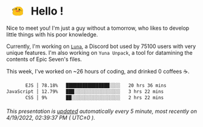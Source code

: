 <h1>   <img src="./spoink.gif" style="vertical-align:middle;" width="30px">   Hello ! </h1>

Nice to meet you! I'm just a guy without a tomorrow, who likes to develop little things with his poor knowledge.

Currently, I'm working on <a href='https://github.com/Asgarrrr/Luna'>`Luna`</a>, a Discord bot used by 75100 users with very unique features. I'm also working on `Yuna Unpack`, a tool for datamining the contents of Epic Seven's files.

This week, I've worked on ~26 hours of coding, and drinked 0 coffees ☕.

```
       EJS │ 78.18%   ████████████████░░░░   20 hrs 36 mins
JavaScript │ 12.79%   ███░░░░░░░░░░░░░░░░░   3 hrs 22 mins
       CSS │ 9%       ██░░░░░░░░░░░░░░░░░░   2 hrs 22 mins
```

###### This presentation is [updated](https://github.com/Asgarrrr) automatically every 5 minute, most recently on 4/19/2022, 02:39:37 PM ( UTC±0 ).